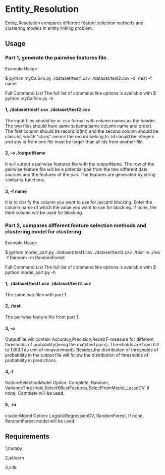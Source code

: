 # Entity_Resolution

Entity_Resolution compares different feature selection methods and clustering models in entity linking problem.

## Usage

### Part 1, generate the pairwise features file.
Example Usage

$ python myCalSim.py ./dataset/test1.csv ./dataset/test2.csv -o ./test -f name

Full Command List
The full list of command line options is available with $ python myCalSim.py -h

#### 1,./dataset/test1.csv ./dataset/test2.csv
The input files should be in .csv format with column names as the header. The two files should have same schema(same column name and order). The first column should be record id(int) and the second column should be class id, which "class" means the record belong to. Id should be integers and any id from one file must be larger than all ids from another file.

#### 2, -o ./outputName
It will output a pairwise features file with the outputName. The row of the pairwise feature file will be a potential pair from the two different data sources and the features of the pair. The features are generated by string similarity functions.

#### 3, -f name
It is to clarify the column you want to use for jaccard blocking. Enter the column name of which the value you want to use for blocking. If none, the third column will be used for blocking.

### Part 2, compares different feature selection methods and clustering model for clustering.
Example Usage

$ python model_part.py ./dataset/test1.csv ./dataset/test2.csv ./test -o ./res -f Random -m RandomForest

Full Command List
The full list of command line options is available with $ python model_part.py -h

#### 1, ./dataset/test1.csv ./dataset/test2.csv
The same two files with part 1

#### 2,./test
The pairwise feature file from part 1.

#### 3, -o <outputFile>
OutputFile will contain Accuracy,Precision,Recall,F-measure for different thresholds of probability(being the matched pairs). Thresholds are from 0.0 to 1.0(0.1 as unit of measurement). Besides,the distribution of thresholds of probability in the output file will follow the distribution of thresholds of probability in predictions.

#### 4,-f <featureSelectionModel>
featureSelectionModel Option: Complete, Random, VarianceThreshold,SelectKBestFeatures,SelectFromModel_LassoCV. If none, Complete will be used.

#### 5, -m <clusterModel>
clusterModel Option: LogisticRegressionCV, RandomForest. If none, RandomForest model will be used.


## Requirements
1,numpy

2,sklearn

3,nltk
